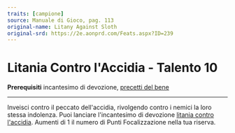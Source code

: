 ```yaml
---
traits: [campione]
source: Manuale di Gioco, pag. 113
original-name: Litany Against Sloth
original-srd: https://2e.aonprd.com/Feats.aspx?ID=239
---
```


# Litania Contro l'Accidia - Talento 10

**Prerequisiti** incantesimo di devozione,
[precetti del bene](/classi/campione/precetti/bene)

---

Inveisci contro il peccato dell'accidia, rivolgendo contro i nemici la loro
stessa indolenza. Puoi lanciare l'incantesimo di devozione
[litania contro l'accidia](/incantesimi/litania-contro-l-accidia). Aumenti di 1
il numero di Punti Focalizzazione nella tua riserva.
